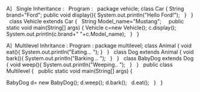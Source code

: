 A]   Single Inheritance :
 
Program :
 
package vehicle; class Car {
String brand="Ford"; public void display(){
System.out.println("Hello Ford!");
 
}
 
}
 
class Vehicle extends Car {
 
String Model_name="Mustang";
 
 
public static void main(String[] args) { Vehicle c=new Vehicle(); c.display();
System.out.println(c.brand+" "+c.Model_name);
 
}
 
}



A]  Multilevel Inhritance : Program :
package multilevel; class Animal {
void eat(){ System.out.println("Eating... ");
}
 
}
 
class Dog extends Animal { void bark(){
System.out.println("Barking .. ");
 
}
 
}
 
class BabyDog extends Dog { void weep(){
System.out.println("Weeping.. ");
 
}
 
}
 
public class Multilevel {
 
public static void main(String[] args) {

BabyDog d= new BabyDog(); d.weep();
d.bark();
 
d.eat();
 
}
 
}
 


